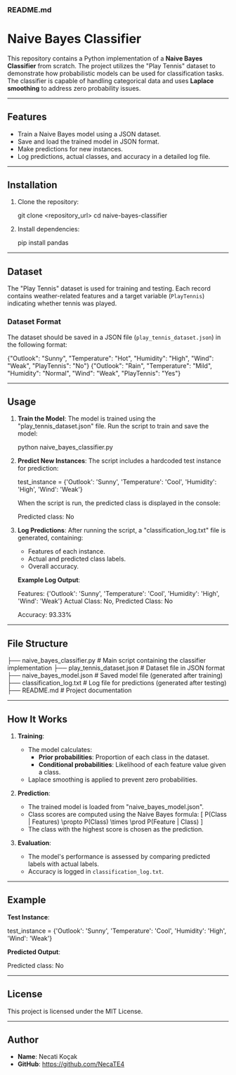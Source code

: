### README.md


# Naive Bayes Classifier

This repository contains a Python implementation of a **Naive Bayes Classifier** from scratch. The project utilizes the "Play Tennis" dataset to demonstrate how probabilistic models can be used for classification tasks. The classifier is capable of handling categorical data and uses **Laplace smoothing** to address zero probability issues.

---

## Features
- Train a Naive Bayes model using a JSON dataset.
- Save and load the trained model in JSON format.
- Make predictions for new instances.
- Log predictions, actual classes, and accuracy in a detailed log file.

---

## Installation
1. Clone the repository:
   
   git clone <repository_url>
   cd naive-bayes-classifier

2. Install dependencies:
   
   pip install pandas
   

---

## Dataset
The "Play Tennis" dataset is used for training and testing. Each record contains weather-related features and a target variable (`PlayTennis`) indicating whether tennis was played.

### Dataset Format
The dataset should be saved in a JSON file (`play_tennis_dataset.json`) in the following format:


{"Outlook": "Sunny", "Temperature": "Hot", "Humidity": "High", "Wind": "Weak", "PlayTennis": "No"}
{"Outlook": "Rain", "Temperature": "Mild", "Humidity": "Normal", "Wind": "Weak", "PlayTennis": "Yes"}


---

## Usage
1. **Train the Model**:
   The model is trained using the "play_tennis_dataset.json" file. Run the script to train and save the model:
   
   python naive_bayes_classifier.py
   

2. **Predict New Instances**:
   The script includes a hardcoded test instance for prediction:
   
   test_instance = {'Outlook': 'Sunny', 'Temperature': 'Cool', 'Humidity': 'High', 'Wind': 'Weak'}
   
   When the script is run, the predicted class is displayed in the console:
   
   Predicted class: No
   

3. **Log Predictions**:
   After running the script, a "classification_log.txt" file is generated, containing:
   - Features of each instance.
   - Actual and predicted class labels.
   - Overall accuracy.

   **Example Log Output**:
   
   Features: {'Outlook': 'Sunny', 'Temperature': 'Cool', 'Humidity': 'High', 'Wind': 'Weak'}
   Actual Class: No, Predicted Class: No

   Accuracy: 93.33%
   

---

## File Structure

├── naive_bayes_classifier.py # Main script containing the classifier implementation
├── play_tennis_dataset.json  # Dataset file in JSON format
├── naive_bayes_model.json    # Saved model file (generated after training)
├── classification_log.txt    # Log file for predictions (generated after testing)
├── README.md                 # Project documentation


---

## How It Works
1. **Training**:
   - The model calculates:
     - **Prior probabilities**: Proportion of each class in the dataset.
     - **Conditional probabilities**: Likelihood of each feature value given a class.
   - Laplace smoothing is applied to prevent zero probabilities.

2. **Prediction**:
   - The trained model is loaded from "naive_bayes_model.json".
   - Class scores are computed using the Naive Bayes formula:
     \[
     P(Class | Features) \propto P(Class) \times \prod P(Feature | Class)
     \]
   - The class with the highest score is chosen as the prediction.

3. **Evaluation**:
   - The model's performance is assessed by comparing predicted labels with actual labels.
   - Accuracy is logged in `classification_log.txt`.

---

## Example
**Test Instance**:

test_instance = {'Outlook': 'Sunny', 'Temperature': 'Cool', 'Humidity': 'High', 'Wind': 'Weak'}


**Predicted Output**:

Predicted class: No


---

## License
This project is licensed under the MIT License.

---

## Author
- **Name**: Necati Koçak
- **GitHub**: https://github.com/NecaTE4
